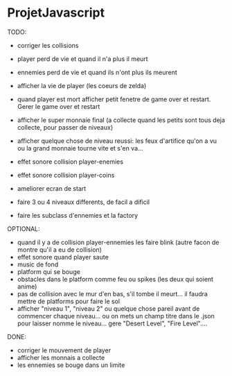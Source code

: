 # ProjetJavascript
TODO:

- corriger les collisions
- player perd de vie et quand il n'a plus il meurt
- ennemies perd de vie et quand ils n'ont plus ils meurent
- afficher la vie de player (les coeurs de zelda)
- quand player est mort afficher petit fenetre de game over et restart. Gerer le game over et restart

- afficher le super monnaie final (a collecte quand les petits sont tous deja collecte, pour passer de niveaux)
- afficher quelque chose de niveau reussi: les feux d'artifice qu'on a vu ou la grand monnaie tourne vite et s'en va...

- effet sonore collision player-enemies
- effet sonore collision player-coins

- ameliorer ecran de start
- faire 3 ou 4 niveaux differents, de facil a dificil
- faire les subclass d'ennemies et la factory



OPTIONAL:
- quand il y a de collision player-ennemies les faire blink (autre facon de montre qu'il a eu de collision)
- effet sonore quand player saute
- music de fond
- platform qui se bouge
- obstacles dans le platform comme feu ou spikes (les deux qui soient anime)
- pas de collision avec le mur d'en bas, s'il tombe il meurt... il faudra mettre de platforms pour faire le sol
- afficher "niveau 1", "niveau 2" ou quelque chose pareil avant de commencer chaque niveau... ou on mets un champ titre dans le .json pour laisser nomme le niveau... gere "Desert Level", "Fire Level"....



DONE:
- corriger le mouvement de player
- afficher les monnais a collecte
- les ennemies se bouge dans un limite
